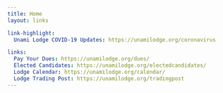```yaml
---
title: Home
layout: links

link-highlight:
  Unami Lodge COVID-19 Updates: https://unamilodge.org/coronavirus

links:
  Pay Your Dues: https://unamilodge.org/dues/
  Elected Candidates: https://unamilodge.org/electedcandidates/
  Lodge Calendar: https://unamilodge.org/calendar/
  Lodge Trading Post: https://unamilodge.org/tradingpost
---
```

